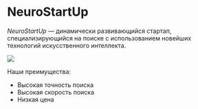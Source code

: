 # NeuroStartUp

*NeuroStartUp* — динамически развивающийся стартап, специализирующийся на поиске с использованием новейших технологий искусственного интеллекта.

![](https://netology-code.github.io/git-homeworks/introduction/assets/logo.png)

Наши преимущества:
- Высокая точность поиска
- Высокая скорость поиска
- Низкая цена
